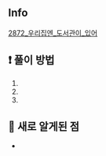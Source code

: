 ## Info
<a href="https://www.acmicpc.net/problem/2872" rel="nofollow">2872_우리집엔_도서관이_있어</a>

## ❗ 풀이 방법
1. 
2. 
3. 

## 🙂 새로 알게된 점

* 

